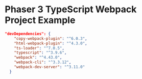 # Phaser 3 TypeScript Webpack Project Example

```json
"devDependencies": {
    "copy-webpack-plugin": "^6.0.3",
    "html-webpack-plugin": "^4.3.0",
    "ts-loader": "^7.0.5",
    "typescript": "^3.9.6",
    "webpack": "^4.43.0",
    "webpack-cli": "^3.3.12",
    "webpack-dev-server": "^3.11.0"
  }
```
